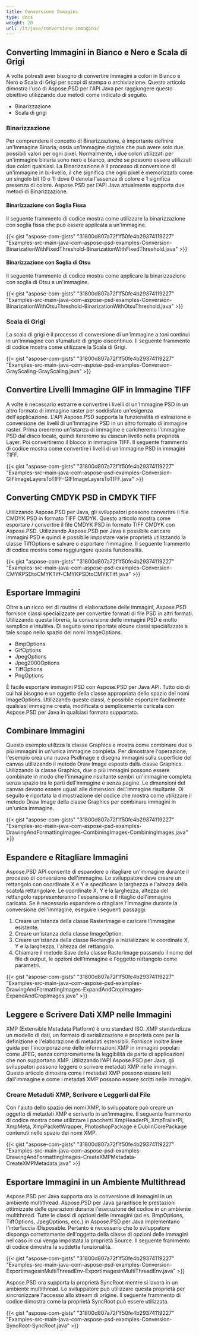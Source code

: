 ```yaml
---
title: Conversione Immagini
type: docs
weight: 20
url: /it/java/conversione-immagini/
---
```


## **Converting Immagini in Bianco e Nero e Scala di Grigi**
A volte potresti aver bisogno di convertire immagini a colori in Bianco e Nero o Scala di Grigi per scopi di stampa o archiviazione. Questo articolo dimostra l'uso di Aspose.PSD per l'API Java per raggiungere questo obiettivo utilizzando due metodi come indicato di seguito.

- Binarizzazione
- Scala di grigi
### **Binarizzazione**
Per comprendere il concetto di Binarizzazione, è importante definire un'Immagine Binaria; ossia un'immagine digitale che può avere solo due possibili valori per ogni pixel. Normalmente, i due colori utilizzati per un'immagine binaria sono nero e bianco, anche se possono essere utilizzati due colori qualsiasi. La Binarizzazione è il processo di conversione di un'immagine in bi-livello, il che significa che ogni pixel è memorizzato come un singolo bit (0 o 1) dove 0 denota l'assenza di colore e 1 significa presenza di colore. Aspose.PSD per l'API Java attualmente supporta due metodi di Binarizzazione.
#### **Binarizzazione con Soglia Fissa**
Il seguente frammento di codice mostra come utilizzare la binarizzazione con soglia fissa che può essere applicata a un'immagine.

{{< gist "aspose-com-gists" "31800d807a72f1f50fe4b29374119227" "Examples-src-main-java-com-aspose-psd-examples-Conversion-BinarizationWithFixedThreshold-BinarizationWithFixedThreshold.java" >}}
#### **Binarizzazione con Soglia di Otsu**
Il seguente frammento di codice mostra come applicare la binarizzazione con soglia di Otsu a un'immagine.

{{< gist "aspose-com-gists" "31800d807a72f1f50fe4b29374119227" "Examples-src-main-java-com-aspose-psd-examples-Conversion-BinarizationWithOtsuThreshold-BinarizationWithOtsuThreshold.java" >}}
### **Scala di Grigi**
La scala di grigi è il processo di conversione di un'immagine a toni continui in un'immagine con sfumature di grigio discontinuo. Il seguente frammento di codice mostra come utilizzare la Scala di Grigi.

{{< gist "aspose-com-gists" "31800d807a72f1f50fe4b29374119227" "Examples-src-main-java-com-aspose-psd-examples-Conversion-GrayScaling-GrayScaling.java" >}}
## **Convertire Livelli Immagine GIF in Immagine TIFF**
A volte è necessario estrarre e convertire i livelli di un'Immagine PSD in un altro formato di immagine raster per soddisfare un'esigenza dell'applicazione. L'API Aspose.PSD supporta la funzionalità di estrazione e conversione dei livelli di un'Immagine PSD in un altro formato di immagine raster. Prima creeremo un'istanza di immagine e caricheremo l'immagine PSD dal disco locale, quindi itereremo su ciascun livello nella proprietà Layer. Poi convertiremo il blocco in immagine TIFF. Il seguente frammento di codice mostra come convertire i livelli di un'immagine PSD in immagini TIFF.

{{< gist "aspose-com-gists" "31800d807a72f1f50fe4b29374119227" "Examples-src-main-java-com-aspose-psd-examples-Conversion-GIFImageLayersToTIFF-GIFImageLayersToTIFF.java" >}}
## **Converting CMDYK PSD in CMDYK TIFF**
Utilizzando Aspose.PSD per Java, gli sviluppatori possono convertire il file CMDYK PSD in formato TIFF CMDYK. Questo articolo mostra come esportare / convertire il file CMDYK PSD in formato TIFF CMDYK con Aspose.PSD. Utilizzando Aspose.PSD per Java è possibile caricare immagini PSD e quindi è possibile impostare varie proprietà utilizzando la classe TiffOptions e salvare o esportare l'immagine. Il seguente frammento di codice mostra come raggiungere questa funzionalità.

{{< gist "aspose-com-gists" "31800d807a72f1f50fe4b29374119227" "Examples-src-main-java-com-aspose-psd-examples-Conversion-CMYKPSDtoCMYKTiff-CMYKPSDtoCMYKTiff.java" >}}
## **Esportare Immagini**
Oltre a un ricco set di routine di elaborazione delle immagini, Aspose.PSD fornisce classi specializzate per convertire formati di file PSD in altri formati. Utilizzando questa libreria, la conversione delle immagini PSD è molto semplice e intuitiva. Di seguito sono riportate alcune classi specializzate a tale scopo nello spazio dei nomi ImageOptions.

- BmpOptions
- GifOptions
- JpegOptions
- Jpeg2000Options
- TiffOptions
- PngOptions

È facile esportare immagini PSD con Aspose.PSD per Java API. Tutto ciò di cui hai bisogno è un oggetto della classe appropriata dello spazio dei nomi ImageOptions. Utilizzando queste classi, è possibile esportare facilmente qualsiasi immagine creata, modificata o semplicemente caricata con Aspose.PSD per Java in qualsiasi formato supportato.
## **Combinare Immagini**
Questo esempio utilizza la classe Graphics e mostra come combinare due o più immagini in un'unica immagine completa. Per dimostrare l'operazione, l'esempio crea una nuova PsdImage e disegna immagini sulla superficie del canvas utilizzando il metodo Draw Image esposto dalla classe Graphics. Utilizzando la classe Graphics, due o più immagini possono essere combinate in modo che l'immagine risultante sembri un'immagine completa senza spazio tra le parti dell'immagine e senza pagine. Le dimensioni del canvas devono essere uguali alle dimensioni dell'immagine risultante. Di seguito è riportata la dimostrazione del codice che mostra come utilizzare il metodo Draw Image della classe Graphics per combinare immagini in un'unica immagine.

{{< gist "aspose-com-gists" "31800d807a72f1f50fe4b29374119227" "Examples-src-main-java-com-aspose-psd-examples-DrawingAndFormattingImages-CombiningImages-CombiningImages.java" >}}
## **Espandere e Ritagliare Immagini**
Aspose.PSD API consente di espandere o ritagliare un'immagine durante il processo di conversione dell'immagine. Lo sviluppatore deve creare un rettangolo con coordinate X e Y e specificare la larghezza e l'altezza della scatola rettangolare. Le coordinate X, Y e la larghezza, altezza del rettangolo rappresenteranno l'espansione o il ritaglio dell'immagine caricata. Se è necessario espandere o ritagliare l'immagine durante la conversione dell'immagine, eseguire i seguenti passaggi:

1. Creare un'istanza della classe RasterImage e caricare l'immagine esistente.
1. Creare un'istanza della classe ImageOption.
1. Creare un'istanza della classe Rectangle e inizializzare le coordinate X, Y e la larghezza, l'altezza del rettangolo.
1. Chiamare il metodo Save della classe RasterImage passando il nome del file di output, le opzioni dell'immagine e l'oggetto rettangolo come parametri.

{{< gist "aspose-com-gists" "31800d807a72f1f50fe4b29374119227" "Examples-src-main-java-com-aspose-psd-examples-DrawingAndFormattingImages-ExpandAndCropImages-ExpandAndCropImages.java" >}}
## **Leggere e Scrivere Dati XMP nelle Immagini**
XMP (Extensible Metadata Platform) è uno standard ISO. XMP standardizza un modello di dati, un formato di serializzazione e proprietà core per la definizione e l'elaborazione di metadati estensibili. Fornisce inoltre linee guida per l'incorporazione delle informazioni XMP in immagini popolari come JPEG, senza comprometterne la leggibilità da parte di applicazioni che non supportano XMP. Utilizzando l'API Aspose.PSD per Java, gli sviluppatori possono leggere o scrivere metadati XMP nelle immagini. Questo articolo dimostra come i metadati XMP possono essere letti dall'immagine e come i metadati XMP possono essere scritti nelle immagini.
### **Creare Metadati XMP, Scrivere e Leggerli dal File**
Con l'aiuto dello spazio dei nomi XMP, lo sviluppatore può creare un oggetto di metadati XMP e scriverlo in un'immagine. Il seguente frammento di codice mostra come utilizzare i pacchetti XmpHeaderPi, XmpTrailerPi, XmpMeta, XmpPacketWrapper, PhotoshopPackage e DublinCorePackage contenuti nello spazio dei nomi XMP.

{{< gist "aspose-com-gists" "31800d807a72f1f50fe4b29374119227" "Examples-src-main-java-com-aspose-psd-examples-DrawingAndFormattingImages-CreateXMPMetadata-CreateXMPMetadata.java" >}}
## **Esportare Immagini in un Ambiente Multithread**
Aspose.PSD per Java supporta ora la conversione di immagini in un ambiente multithread. Aspose.PSD per Java garantisce le prestazioni ottimizzate delle operazioni durante l'esecuzione del codice in un ambiente multithread. Tutte le classi di opzioni delle immagini (ad es. BmpOptions, TiffOptions, JpegOptions, ecc.) in Aspose.PSD per Java implementano l'interfaccia IDisposable. Pertanto è necessario che lo sviluppatore disponga correttamente dell'oggetto della classe di opzioni delle immagini nel caso in cui venga impostata la proprietà Source. Il seguente frammento di codice dimostra la suddetta funzionalità.

{{< gist "aspose-com-gists" "31800d807a72f1f50fe4b29374119227" "Examples-src-main-java-com-aspose-psd-examples-Conversion-ExportImagesinMultiThreadEnv-ExportImagesinMultiThreadEnv.java" >}}

Aspose.PSD ora supporta la proprietà SyncRoot mentre si lavora in un ambiente multithread. Lo sviluppatore può utilizzare questa proprietà per sincronizzare l'accesso allo stream di origine. Il seguente frammento di codice dimostra come la proprietà SyncRoot può essere utilizzata.

{{< gist "aspose-com-gists" "31800d807a72f1f50fe4b29374119227" "Examples-src-main-java-com-aspose-psd-examples-Conversion-SyncRoot-SyncRoot.java" >}}
